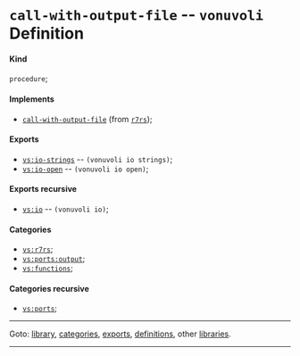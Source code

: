 

<a id='definition__vonuvoli__call-with-output-file'></a>

# `call-with-output-file` -- `vonuvoli` Definition


<a id='definition__vonuvoli__call-with-output-file__kind'></a>

#### Kind

`procedure`;


<a id='definition__vonuvoli__call-with-output-file__implements'></a>

#### Implements

 * [`call-with-output-file`](../../r7rs/definitions/call-with-output-file.md#definition__r7rs__call-with-output-file) (from [`r7rs`](../../r7rs/_index.md#library__r7rs));


<a id='definition__vonuvoli__call-with-output-file__exports'></a>

#### Exports

 * [`vs:io-strings`](../../vonuvoli/exports/vs_3a_io-strings.md#export__vonuvoli__vs_3a_io-strings) -- `(vonuvoli io strings)`;
 * [`vs:io-open`](../../vonuvoli/exports/vs_3a_io-open.md#export__vonuvoli__vs_3a_io-open) -- `(vonuvoli io open)`;


<a id='definition__vonuvoli__call-with-output-file__exports-recursive'></a>

#### Exports recursive

 * [`vs:io`](../../vonuvoli/exports/vs_3a_io.md#export__vonuvoli__vs_3a_io) -- `(vonuvoli io)`;


<a id='definition__vonuvoli__call-with-output-file__categories'></a>

#### Categories

 * [`vs:r7rs`](../../vonuvoli/categories/vs_3a_r7rs.md#category__vonuvoli__vs_3a_r7rs);
 * [`vs:ports:output`](../../vonuvoli/categories/vs_3a_ports_3a_output.md#category__vonuvoli__vs_3a_ports_3a_output);
 * [`vs:functions`](../../vonuvoli/categories/vs_3a_functions.md#category__vonuvoli__vs_3a_functions);


<a id='definition__vonuvoli__call-with-output-file__categories-recursive'></a>

#### Categories recursive

 * [`vs:ports`](../../vonuvoli/categories/vs_3a_ports.md#category__vonuvoli__vs_3a_ports);

----

Goto: [library](../../vonuvoli/_index.md#library__vonuvoli), [categories](../../vonuvoli/categories/_index.md#toc__vonuvoli__categories), [exports](../../vonuvoli/exports/_index.md#toc__vonuvoli__exports), [definitions](../../vonuvoli/definitions/_index.md#toc__vonuvoli__definitions), other [libraries](../../_libraries.md#toc__libraries).

----

